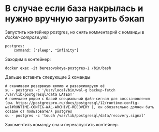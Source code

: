 # В случае если база накрылась и нужно вручную загрузить бэкап

Запустить контейнер postgres, но снять комментарий с команды в *docker-compose.yml*:

```
postgres:
    command: ["sleep", "infinity"]
```

Заходим в контейнер:

```
docker exec -it berezovskoye-postgres-1 /bin/bash
```

Дальше вставить следующие 2 команды

```
# скачиваем резервную копию и разархивируем её
su - postgres -c '/usr/local/bin/wal-g backup-fetch /var/lib/postgresql/data LATEST'
# помещаем рядом с базой специальный файл-сигнал для восстановления (см. https://postgrespro.ru/docs/postgresql/12/runtime-config-wal#RUNTIME-CONFIG-WAL-ARCHIVE-RECOVERY ), он обязательно должен быть создан от пользователя postgres
su - postgres -c 'touch /var/lib/postgresql/data/recovery.signal'
```

Закоментить команду сна и перезапустить контейнер.
